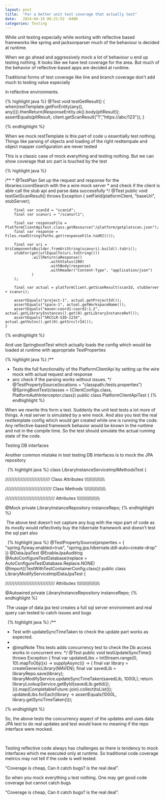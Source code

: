 ```yaml
---
layout: post
title:  "For a better unit test coverage that actually test"
date:   2024-04-16 06:21:52 -0400
categories: Testing
---
```


While unit testing especially while working with reflective based frameworks like spring and jacksonparser much of the behaviour is decided at runtime.

When we go ahead and aggressively mock a lot of behaviour u end up testing nothing. It looks like we have test coverage for the area.
But much of the behavior of reflective-based apps are decided at runtime.

Traditional forms of test coverage like line and branch coverage don't add much to testing value especially

in reflective environments.


{% highlight java %}
 @Test
    void testGetResult() {
        when(restTemplate.getForEntity(any(), any())).thenReturn(ResponseEntity.ok().body(pltResult));
        assertEquals(pltResult, client.getScanResult("1","https://abc/123"));
    }

{% endhighlight %}

When we mock restTemplate is this part of code u essentially test nothing. Things like parsing of objects and loading of the right resttempale and object mapper configuration are never tested

This is a classic case of mock everything and testing nothing. But we can show coverage that src part is touched by the test

{% highlight java %}

/**
     * @TestPlan Set up the request and response for the libraries:coordSearch with the a wire mock server
     * and check if the client is able call the stub api and parse data successfully
     */
    @Test
    public void testGetScanResult() throws Exception {
        setField(platformClient, "baseUrl", stubServer);

        final var scanId = "scanid";
        final var scanuri = "/scanurl1";

        final var responseFile = PlatformClientApiTest.class.getResource("/platform/getplatscan.json");
        final var response = Files.readString(Paths.get(responseFile.toURI()));

        final var uri = UriComponentsBuilder.fromUriString(scanuri).build().toUri();
        stubFor(get(urlEqualTo(uri.toString()))
                .willReturn(aResponse()
                        .withStatus(200)
                        .withBody(response)
                        .withHeader("Content-Type", "application/json")
                )
        );

        final var actual = platformClient.getScanResult(scanId, stubServer + scanuri);

        assertEquals("project-1", actual.getProjectId());
        assertEquals("space-1", actual.getWorkspaceName());
        assertEquals("maven:coord1:coord2:1.2", actual.getLibraryInstances().get(0).getLibraryInstanceRef());
        assertEquals("SRCCLR-SID-1234", actual.getVulns().get(0).getSrcclrId());
    }

{% endhighlight %}


And use SpringbootTest which actually loads the config which would be loaded at runtime with appropriate TestProperties

{% highlight java %}
/**
 * Tests the full functionality of the PlatformClientApi by setting up the wire mock with actual request and response
 * anc check if the parsing works without issues.
 */
@TestPropertySource(locations = "classpath:/tests.properties")
@SpringBootTest(classes = {ClientConfigs.class, PlatformAuthInterceptor.class})
public class PlatformClientApiTest {
{% endhighlight %}


When we rewrite this form a test. Suddenly the unit test tests a lot more of things. A real server is simulated by a wire mock. And also you test the real resttemplate config which would get created while one is running the code. Any reflective-based framework behavior would be known in the runtime and not in the compile time. So the test should simulate the actual running state of the code.

Testing DB interfaces 

Another common mistake in test testing DB interfaces is to mock the JPA repository

 
{% highlight java %}
class LibraryInstanceServiceImplMethodsTest {

  ///////////////////////////// Class Attributes \\\\\\\\\\\\\\\\\\\\\\\\\\\\\\

  ////////////////////////////// Class Methods \\\\\\\\\\\\\\\\\\\\\\\\\\\\\\\\

  //////////////////////////////// Attributes \\\\\\\\\\\\\\\\\\\\\\\\\\\\\\\\\

  @Mock
  private LibraryInstanceRepository instanceRepo;
{% endhighlight %}

 The above test doesn’t not capture any bug with the repo part of code as its mostly would reflectively buy the hibernate framework and doesn’t test the sql part also 

 
{% highlight java %}
@TestPropertySource(properties = {
    "spring.flyway.enabled=true",
    "spring.jpa.hibernate.ddl-auto=create-drop"
})
@DataJpaTest
@EnableJpaAuditing
@AutoConfigureTestDatabase(replace = AutoConfigureTestDatabase.Replace.NONE)
@Import({TestWithTestContainerConfig.class})
public class LibraryModifyServiceImplDataJpaTest {

  //////////////////////////////// Attributes \\\\\\\\\\\\\\\\\\\\\\\\\\\\\\\\\

  @Autowired
  private LibraryInstanceRepository instanceRepo;
{% endhighlight %}

 The usage of data jpa test creates a full sql server environment and real query can tested to catch issues and bugs 

 
{% highlight java %}
/**
 * Test with updateSyncTimeTaken to check the update part works as expected.
 *
 * @implNote This tests adds concurrency test to check the Db access works in concurrent env.
 */
@Test
public void testUpdateSyncTime() throws Exception {
  final var updatedLibs = IntStream.range(0, 10).mapToObj((x) -> supplyAsync(() -> {
    final var library = createGenericLibrary(MAVEN);
    final var savedLib = libraryRepo.save(library);
    libraryModifyService.updateSyncTimeTaken(savedLib, 1000L);
    return libraryLookupService.getById(savedLib.getId());
  })).map(CompletableFuture::join).collect(toList());
  updatedLibs.forEach(library -> assertEquals(1000L, library.getSyncTimeTaken()));

{% endhighlight %}
 

So, the above tests the concurrency aspect of the updates and uses data JPA test to do real updates and test would have no meaning if the repo interface were mocked. 

 

Testing reflective code always has challenges as there is tendency to mock interfaces which me executed only at runtime. So traditional code coverage metrics may not tell if the code is well tested.

"Coverage is cheap, Can it catch bugs? is the real deal".

So when you mock everything u test nothing. One may get good code coverage but cannot catch bugs

"Coverage is cheap, Can it catch bugs? is the real deal".

